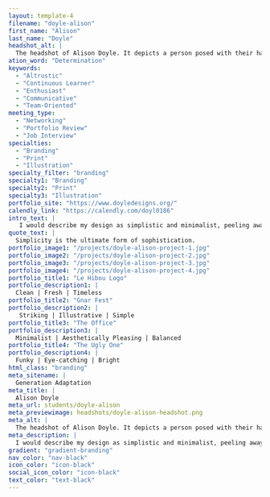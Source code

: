 ```yaml
---
layout: template-4
filename: "doyle-alison"
first_name: "Alison"
last_name: "Doyle"
headshot_alt: |
  The headshot of Alison Doyle. It depicts a person posed with their hands under their chin, looking upwards whilst smiling in a slight silly way. They are wearing a shirt with a funky cat pattern on it, and have very prominent lime green makeup.
ation_word: "Determination"
keywords:
  - "Altrustic"
  - "Continuous Learner"
  - "Enthusiast"
  - "Communicative"
  - "Team-Oriented"
meeting_type:
  - "Networking"
  - "Portfolio Review"
  - "Job Interview"
specialties:
  - "Branding"
  - "Print"
  - "Illustration"
specialty_filter: "branding"
specialty1: "Branding"
specialty2: "Print"
specialty3: "Illustration"
portfolio_site: "https://www.doyledesigns.org/"
calendly_link: "https://calendly.com/doyl0186"
intro_text: |
   I would describe my design as simplistic and minimalist, peeling away the unecessary layers until you’re left with a raw product that is easily-consumable and well understood.
quote_text: |
  Simplicity is the ultimate form of sophistication.
portfolio_image1: "/projects/doyle-alison-project-1.jpg"
portfolio_image2: "/projects/doyle-alison-project-2.jpg"
portfolio_image3: "/projects/doyle-alison-project-3.jpg"
portfolio_image4: "/projects/doyle-alison-project-4.jpg"
portfolio_title1: "Le Hibou Logo"
portfolio_description1: |
  Clean | Fresh | Timeless
portfolio_title2: "Gnar Fest"
portfolio_description2: |
   Striking | Illustrative | Simple
portfolio_title3: "The Office"
portfolio_description3: |
  Minimalist | Aesthetically Pleasing | Balanced
portfolio_title4: "The Ugly One"
portfolio_description4: |
  Funky | Eye-catching | Bright
html_class: "branding"
meta_sitename: |
  Generation Adaptation
meta_title: |
  Alison Doyle
meta_url: students/doyle-alison
meta_previewimage: headshots/doyle-alison-headshot.png
meta_alt: |
  The headshot of Alison Doyle. It depicts a person posed with their hands under their chin, looking upwards whilst smiling in a slight silly way. They are wearing a shirt with a funky cat pattern on it, and have very prominent lime green makeup.
meta_description: |
  I would describe my design as simplistic and minimalist, peeling away the unecessary layers until you’re left with a raw product that is easily-consumable and well understood.
gradient: "gradient-branding"
nav_color: "nav-black"
icon_color: "icon-black"
social_icon_color: "icon-black"
text_color: "text-black"
---
```

